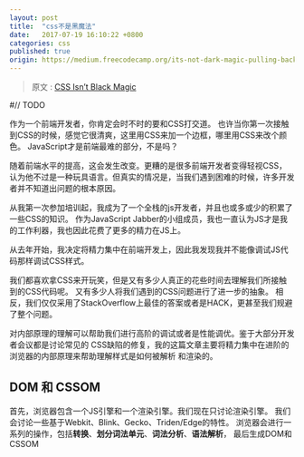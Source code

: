 ```yaml
---
layout: post
title:  "css不是黑魔法"
date:   2017-07-19 16:10:22 +0800
categories: css
published: true
origin: https://medium.freecodecamp.org/its-not-dark-magic-pulling-back-the-curtains-from-your-stylesheets-c8d677fa21b2
---
```

> 原文 :  [CSS Isn’t Black Magic]({{page.origin}})

#// TODO

作为一个前端开发者，你肯定会时不时的要和CSS打交道。
也许当你第一次接触到CSS的时候，感觉它很清爽，这里用CSS来加一个边框，哪里用CSS来改个颜色。
JavaScript才是前端最难的部分，不是吗？

随着前端水平的提高，这会发生改变。更糟的是很多前端开发者变得轻视CSS，认为他不过是一种玩具语言。但真实的情况是，当我们遇到困难的时候，许多开发者并不知道出问题的根本原因。

从我第一次参加培训起，我成为了一个全栈的js开发者，并且也或多或少的积累了一些CSS的知识。
作为JavaScript Jabber的小组成员，我也一直认为JS才是我的工作利器，我也因此花费了更多的精力在JS上。

从去年开始，我决定将精力集中在前端开发上，因此我发现我并不能像调试JS代码那样调试CSS样式。

我们都喜欢拿CSS来开玩笑，但是又有多少人真正的花些时间去理解我们所接触到的CSS代码呢。
又有多少人将我们遇到的CSS问题进行了进一步的抽象。
相反，我们仅仅采用了StackOverflow上最佳的答案或者是HACK，更甚至我们规避了整个问题。

对内部原理的理解可以帮助我们进行高阶的调试或者是性能调优。鉴于大部分开发者会议都是讨论常见的
CSS缺陷的修复，我的这篇文章主要将精力集中在进阶的浏览器的内部原理来帮助理解样式是如何被解析
和渲染的。

## DOM 和 CSSOM
首先，浏览器包含一个JS引擎和一个渲染引擎。我们现在只讨论渲染引擎。
我们会讨论一些基于Webkit、Blink、Gecko、Triden/Edge的特性。
浏览器会进行一系列的操作，包括**转换**、**划分词法单元**、**词法分析**、**语法解析**，
最后生成DOM和CSSOM

